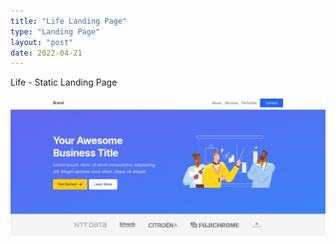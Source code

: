```yaml
---
title: "Life Landing Page"
type: "Landing Page"
layout: "post"
date: 2022-04-21
---
```


Life - Static Landing Page

![Preview](/images/projects/life.png)